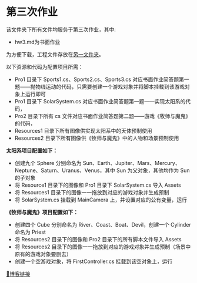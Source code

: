 # 第三次作业

该文件夹下所有文件均服务于第三次作业，其中:
- hw3.md为书面作业

为方便下载，工程文件存放在[另一文件夹](https://github.com/sherryjw/3D-Computer-Game-Programming/tree/master/Homework3-Project)。

以下资源和代码为配置项目所需：
- Pro1 目录下 Sports1.cs、Sports2.cs、Sports3.cs 对应书面作业简答题第一题——抛物线运动的代码，只需要创建一个游戏对象并将脚本挂载到该游戏对象上运行即可
- Pro1 目录下 SolarSystem.cs 对应书面作业简答题第一题——实现太阳系的代码，
- Pro2 目录下所有 cs 文件对应书面作业简答题第二题——游戏《牧师与魔鬼》的代码，
- Resources1 目录下所有图像供实现太阳系中的天体预制使用
- Resources2 目录下所有图像供《牧师与魔鬼》中的人物和场景预制使用

**太阳系项目配置如下：**
- 创建九个 Sphere 分别命名为 Sun、Earth、Jupiter、Mars、Mercury、Neptune、Saturn、Uranus、Venus，其中 Sun 为父对象，其他均作为 Sun 的子对象
- 将 Resource1 目录下的图像和 Pro1 目录下 SolarSystem.cs 导入 Assets
- 将 Resources1 目录下的图像一一拖放到对应的游戏对象并生成预制
- 将 SolarSystem.cs 挂载到 MainCamera 上，并设置对应的公有变量，运行

**《牧师与魔鬼》项目配置如下：**
- 创建四个 Cube 分别命名为 River、Coast、Boat、Devil，创建一个 Cylinder 命名为 Priest
- 将 Resources2 目录下的图像和 Pro2 目录下的所有脚本文件导入 Assets
- 将 Resources2 目录下的图像一一拖放到对应的游戏对象并生成预制（场景中原有的游戏对象要删去）
- 创建一个空游戏对象，将 FirstController.cs 挂载到该空对象上，运行

[🔗博客链接](https://www.yuque.com/pijiuwujializijun/acorbw/xh0mcw)

